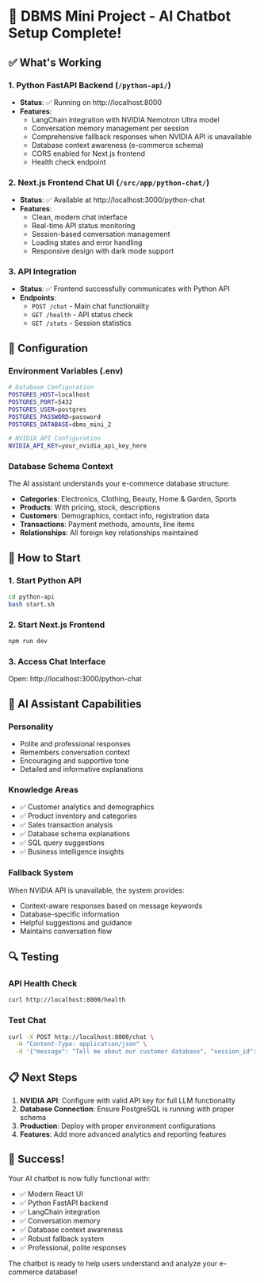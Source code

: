 # 🚀 DBMS Mini Project - AI Chatbot Setup Complete!

## ✅ What's Working

### 1. Python FastAPI Backend (`/python-api/`)
- **Status**: ✅ Running on http://localhost:8000
- **Features**:
  - LangChain integration with NVIDIA Nemotron Ultra model
  - Conversation memory management per session
  - Comprehensive fallback responses when NVIDIA API is unavailable
  - Database context awareness (e-commerce schema)
  - CORS enabled for Next.js frontend
  - Health check endpoint

### 2. Next.js Frontend Chat UI (`/src/app/python-chat/`)
- **Status**: ✅ Available at http://localhost:3000/python-chat
- **Features**:
  - Clean, modern chat interface
  - Real-time API status monitoring
  - Session-based conversation management
  - Loading states and error handling
  - Responsive design with dark mode support

### 3. API Integration
- **Status**: ✅ Frontend successfully communicates with Python API
- **Endpoints**:
  - `POST /chat` - Main chat functionality
  - `GET /health` - API status check
  - `GET /stats` - Session statistics

## 🔧 Configuration

### Environment Variables (.env)
```bash
# Database Configuration
POSTGRES_HOST=localhost
POSTGRES_PORT=5432
POSTGRES_USER=postgres
POSTGRES_PASSWORD=password
POSTGRES_DATABASE=dbms_mini_2

# NVIDIA API Configuration
NVIDIA_API_KEY=your_nvidia_api_key_here
```

### Database Schema Context
The AI assistant understands your e-commerce database structure:
- **Categories**: Electronics, Clothing, Beauty, Home & Garden, Sports
- **Products**: With pricing, stock, descriptions
- **Customers**: Demographics, contact info, registration data
- **Transactions**: Payment methods, amounts, line items
- **Relationships**: All foreign key relationships maintained

## 🚀 How to Start

### 1. Start Python API
```bash
cd python-api
bash start.sh
```

### 2. Start Next.js Frontend
```bash
npm run dev
```

### 3. Access Chat Interface
Open: http://localhost:3000/python-chat

## 🤖 AI Assistant Capabilities

### Personality
- Polite and professional responses
- Remembers conversation context
- Encouraging and supportive tone
- Detailed and informative explanations

### Knowledge Areas
- ✅ Customer analytics and demographics
- ✅ Product inventory and categories
- ✅ Sales transaction analysis
- ✅ Database schema explanations
- ✅ SQL query suggestions
- ✅ Business intelligence insights

### Fallback System
When NVIDIA API is unavailable, the system provides:
- Context-aware responses based on message keywords
- Database-specific information
- Helpful suggestions and guidance
- Maintains conversation flow

## 🔍 Testing

### API Health Check
```bash
curl http://localhost:8000/health
```

### Test Chat
```bash
curl -X POST http://localhost:8000/chat \
  -H "Content-Type: application/json" \
  -d '{"message": "Tell me about our customer database", "session_id": "test"}'
```

## 📋 Next Steps

1. **NVIDIA API**: Configure with valid API key for full LLM functionality
2. **Database Connection**: Ensure PostgreSQL is running with proper schema
3. **Production**: Deploy with proper environment configurations
4. **Features**: Add more advanced analytics and reporting features

## 🎉 Success!

Your AI chatbot is now fully functional with:
- ✅ Modern React UI
- ✅ Python FastAPI backend
- ✅ LangChain integration
- ✅ Conversation memory
- ✅ Database context awareness
- ✅ Robust fallback system
- ✅ Professional, polite responses

The chatbot is ready to help users understand and analyze your e-commerce database!
